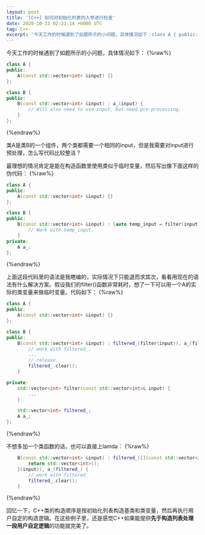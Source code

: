 ```yaml
---
layout: post
title: '[C++] 如何对初始化列表的入参进行检查'
date: 2020-10-31 02:21:14 +0000 UTC
tag: C++
excerpt: '今天工作的时候遇到了如题所示的小问题，具体情况如下：class A { public:     A(const std::vector<int> &input) {} };  class B { public:     B(const std::vector<int> &input) : a_...'
---
```

今天工作的时候遇到了如题所示的小问题，具体情况如下：
{%raw%}
```cpp
class A {
public:
    A(const std::vector<int> &input) {}
};

class B {
public:
    B(const std::vector<int> &input) : a_(input) {
		// Will also need to use input, but need pre-processing.
    }
};
```
{%endraw%}

类A是类B的一个组件，两个类都需要一个相同的input，但是我需要对input进行预处理，怎么写代码比较整洁？


最理想的情况肯定是能在构造函数里使用类似于临时变量，然后写出像下面这样的伪代码：
{%raw%}
```cpp
class A {
public:
    A(const std::vector<int> &input) {}
};

class B {
public:
    B(const std::vector<int> &input) : [auto temp_input = filter(input)], a_(temp_input) {
        // Work with temp_input.
    }
private:
    A a_;
};
```
{%endraw%}

上面这段代码里的语法是我瞎编的，实际情况下只能退而求其次，看看用现在的语法有什么解决方案。假设我们的filter()函数非常耗时，想了一下可以用一个A的实际的类变量来做临时变量。代码如下：
{%raw%}
```cpp
class A {
public:
    A(const std::vector<int> &input) {}
};

class B {
public:
    B(const std::vector<int> &input) : filtered_(filter(input)), a_(filtered_) {
        // work with filtered_.
        ...
        // release.
        filtered_.clear();
    }

private:
    std::vector<int> filter(const std::vector<int>& input) {
		...
    }

    std::vector<int> filtered_;
    A a_;
};
```
{%endraw%}

不想多加一个类函数的话，也可以直接上lamda：
{%raw%}
```cpp
    B(const std::vector<int> &input) : filtered_([](const std::vector<int>& input) {
        return std::vector<int>();
    }(input)), a_(filtered_) {
        // work with filtered_
        filtered_.clear();
    }
```
{%endraw%}

回忆一下，C++类的构造顺序是按初始化列表构造基类和类变量，然后再执行用户自定的构造逻辑。在这些例子里，还是感觉C++如果能提供**先于构造列表处理一段用户自定逻辑**的功能就完美了。
